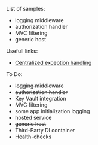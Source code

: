 List of samples:
- logging middleware
- authorization handler
- MVC filtering
- generic host

Usefull links:
- [Centralized exception handling](https://www.strathweb.com/2018/07/centralized-exception-handling-and-request-validation-in-asp-net-core)


To Do:
- ~~logging middleware~~
- ~~authorization handler~~
- Key Vault integration
- ~~MVC filtering~~
- some app initialization logging
- hosted service
- ~~generic host~~
- Third-Party DI container
- Health-checks

